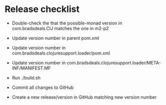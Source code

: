 # Release checklist

* Double-check the that the possible-monad version in com.bradsdeals.ClJ matches the one in m2-p2

* Update version number in parent pom.xml
* Update version number in com.bradsdeals.clojuresupport.loader/pom.xml
* Update version number in com.bradsdeals.clojuresupport.loader/META-INF/MANIFEST.MF

* Run ./build.sh

* Commit all changes to GitHub
* Create a new release/version in GitHub matching new version number
